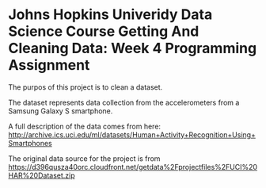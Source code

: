 # Johns Hopkins Univeridy Data Science Course Getting And Cleaning Data: Week 4 Programming Assignment

The purpos of this project is to clean a dataset. 

The dataset represents data collection from the accelerometers from a Samsung Galaxy S smartphone.

A full description of the data comes from here: http://archive.ics.uci.edu/ml/datasets/Human+Activity+Recognition+Using+Smartphones

The original data source for the project is from https://d396qusza40orc.cloudfront.net/getdata%2Fprojectfiles%2FUCI%20HAR%20Dataset.zip
